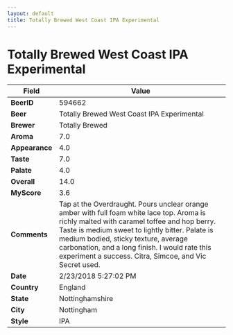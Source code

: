```yaml
---
layout: default
title: Totally Brewed West Coast IPA Experimental 
---
```


# Totally Brewed West Coast IPA Experimental 

| Field         | Value     |
|---------------|-----------|
| **BeerID** | 594662 |
| **Beer** | Totally Brewed West Coast IPA Experimental  |
| **Brewer** | Totally Brewed |
| **Aroma** | 7.0 |
| **Appearance** | 4.0 |
| **Taste** | 7.0 |
| **Palate** | 4.0 |
| **Overall** | 14.0 |
| **MyScore** | 3.6 |
| **Comments** | Tap at the Overdraught. Pours unclear orange amber with full foam white lace top. Aroma is richly malted with caramel toffee and hop berry. Taste is medium sweet to lightly bitter. Palate is medium bodied, sticky texture, average carbonation, and a long finish. I would rate this experiment a success. Citra, Simcoe, and Vic Secret used. |
| **Date** | 2/23/2018 5:27:02 PM |
| **Country** | England |
| **State** | Nottinghamshire |
| **City** | Nottingham |
| **Style** | IPA |
